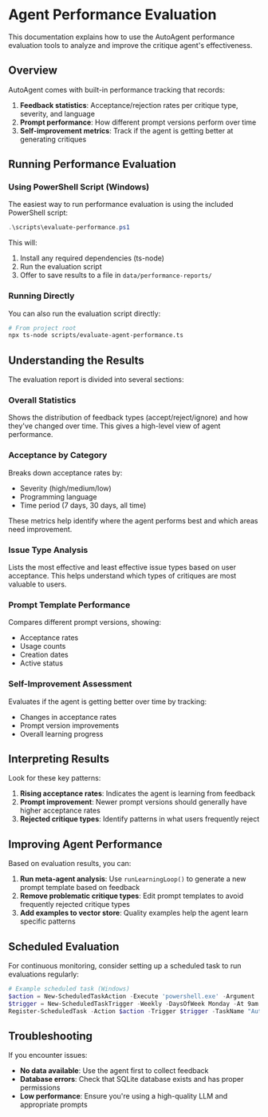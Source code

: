 # Agent Performance Evaluation

This documentation explains how to use the AutoAgent performance evaluation tools to analyze and improve the critique agent's effectiveness.

## Overview

AutoAgent comes with built-in performance tracking that records:

1. **Feedback statistics**: Acceptance/rejection rates per critique type, severity, and language
2. **Prompt performance**: How different prompt versions perform over time
3. **Self-improvement metrics**: Track if the agent is getting better at generating critiques

## Running Performance Evaluation

### Using PowerShell Script (Windows)

The easiest way to run performance evaluation is using the included PowerShell script:

```powershell
.\scripts\evaluate-performance.ps1
```

This will:
1. Install any required dependencies (ts-node)
2. Run the evaluation script
3. Offer to save results to a file in `data/performance-reports/`

### Running Directly

You can also run the evaluation script directly:

```bash
# From project root
npx ts-node scripts/evaluate-agent-performance.ts
```

## Understanding the Results

The evaluation report is divided into several sections:

### Overall Statistics

Shows the distribution of feedback types (accept/reject/ignore) and how they've changed over time. This gives a high-level view of agent performance.

### Acceptance by Category

Breaks down acceptance rates by:
- Severity (high/medium/low)
- Programming language
- Time period (7 days, 30 days, all time)

These metrics help identify where the agent performs best and which areas need improvement.

### Issue Type Analysis

Lists the most effective and least effective issue types based on user acceptance. This helps understand which types of critiques are most valuable to users.

### Prompt Template Performance

Compares different prompt versions, showing:
- Acceptance rates
- Usage counts
- Creation dates
- Active status

### Self-Improvement Assessment

Evaluates if the agent is getting better over time by tracking:
- Changes in acceptance rates
- Prompt version improvements
- Overall learning progress

## Interpreting Results

Look for these key patterns:

1. **Rising acceptance rates**: Indicates the agent is learning from feedback
2. **Prompt improvement**: Newer prompt versions should generally have higher acceptance rates
3. **Rejected critique types**: Identify patterns in what users frequently reject

## Improving Agent Performance

Based on evaluation results, you can:

1. **Run meta-agent analysis**: Use `runLearningLoop()` to generate a new prompt template based on feedback
2. **Remove problematic critique types**: Edit prompt templates to avoid frequently rejected critique types
3. **Add examples to vector store**: Quality examples help the agent learn specific patterns

## Scheduled Evaluation

For continuous monitoring, consider setting up a scheduled task to run evaluations regularly:

```powershell
# Example scheduled task (Windows)
$action = New-ScheduledTaskAction -Execute 'powershell.exe' -Argument '-File "D:\path\to\auto-agent\scripts\evaluate-performance.ps1"'
$trigger = New-ScheduledTaskTrigger -Weekly -DaysOfWeek Monday -At 9am
Register-ScheduledTask -Action $action -Trigger $trigger -TaskName "AutoAgent Performance Evaluation" -Description "Weekly performance analysis of AutoAgent"
```

## Troubleshooting

If you encounter issues:

- **No data available**: Use the agent first to collect feedback
- **Database errors**: Check that SQLite database exists and has proper permissions
- **Low performance**: Ensure you're using a high-quality LLM and appropriate prompts 